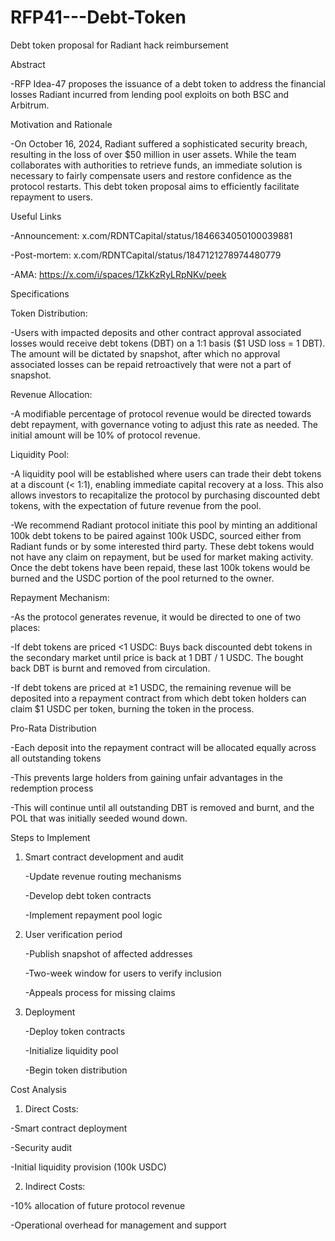 # RFP41---Debt-Token
Debt token proposal for Radiant hack reimbursement

Abstract

-RFP Idea-47 proposes the issuance of a debt token to address the financial losses Radiant incurred from lending pool exploits on both BSC and Arbitrum.

Motivation and Rationale

-On October 16, 2024, Radiant suffered a sophisticated security breach, resulting in the loss of over $50 million in user assets. While the team collaborates with authorities to retrieve funds, an immediate solution is necessary to fairly compensate users and restore confidence as the protocol restarts. This debt token proposal aims to efficiently facilitate repayment to users.

Useful Links

-Announcement: x.com/RDNTCapital/status/1846634050100039881

-Post-mortem: x.com/RDNTCapital/status/1847121278974480779

-AMA: https://x.com/i/spaces/1ZkKzRyLRpNKv/peek

Specifications

Token Distribution: 

-Users with impacted deposits and other contract approval associated losses would receive debt tokens (DBT) on a 1:1 basis ($1 USD loss = 1 DBT). 
The amount will be dictated by snapshot, after which no approval associated losses can be repaid retroactively that were not a part of snapshot.

Revenue Allocation: 

-A modifiable percentage of protocol revenue would be directed towards debt repayment, with governance voting to adjust this rate as needed. 
The initial amount will be 10% of protocol revenue. 

Liquidity Pool: 

-A liquidity pool will be established where users can trade their debt tokens at a discount (< 1:1), enabling immediate capital recovery at a loss. This also allows investors to recapitalize the protocol by purchasing discounted debt tokens, with the expectation of future revenue from the pool.

-We recommend Radiant protocol initiate this pool by minting an additional 100k debt tokens to be paired against 100k USDC, sourced either from Radiant funds or by some interested third party.
These debt tokens would not have any claim on repayment, but be used for market making activity. Once the debt tokens have been repaid, these last 100k tokens would be burned and the USDC portion of the pool returned to the owner.


Repayment Mechanism: 

-As the protocol generates revenue, it would be directed to one of two places:

-If debt tokens are priced <1 USDC: Buys back discounted debt tokens in the secondary market until price is back at 1 DBT / 1 USDC. The bought back DBT is burnt and removed from circulation.

-If debt tokens are priced at ≥1 USDC, the remaining revenue will be deposited into a repayment contract from which debt token holders can claim $1 USDC per token, burning the token in the process.

Pro-Rata Distribution

-Each deposit into the repayment contract will be allocated equally across all outstanding tokens

-This prevents large holders from gaining unfair advantages in the redemption process

-This will continue until all outstanding DBT is removed and burnt, and the POL that was initially seeded wound down.



Steps to Implement

1. Smart contract development and audit

   -Update revenue routing mechanisms

   -Develop debt token contracts

   -Implement repayment pool logic

2. User verification period

   -Publish snapshot of affected addresses

   -Two-week window for users to verify inclusion

   -Appeals process for missing claims

3. Deployment
   
   -Deploy token contracts

   -Initialize liquidity pool

   -Begin token distribution


Cost Analysis


1. Direct Costs:

-Smart contract deployment

-Security audit

-Initial liquidity provision (100k USDC)

2. Indirect Costs:

-10% allocation of future protocol revenue

-Operational overhead for management and support



